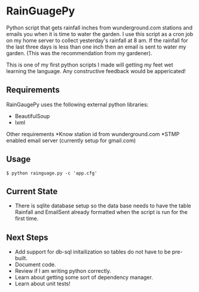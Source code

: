 RainGuagePy
============

Python script that gets rainfall inches from wunderground.com stations and emails you when
it is time to water the garden.  I use this script as a cron job on my home server to collect yesterday's
rainfall at 8 am.  If the rainfall for the last three days is less than one inch then an
email is sent to water my garden. (This was the recommendation from my gardener).

This is one of my first python scripts I made will getting my feet wet learning the language. Any constructive
feedback would be appericated!

Requirements
------------
RainGaugePy uses the following external python libraries:

* BeautifulSoup
* lxml

Other requirements
*Know station id from wunderground.com
*STMP enabled email server (currently setup for gmail.com)

Usage
-----
	$ python rainguage.py -c 'app.cfg'
	
Current State
-------------
* There is sqlite database setup so the data base needs to have the table Rainfall and EmailSent
already formatted when the script is run for the first time.

Next Steps
----------
* Add support for db-sql initailization so tables do not have to be pre-built.
* Document code.
* Review if I am writing python correctly.
* Learn about getting some sort of dependency manager.
* Learn about unit tests!
